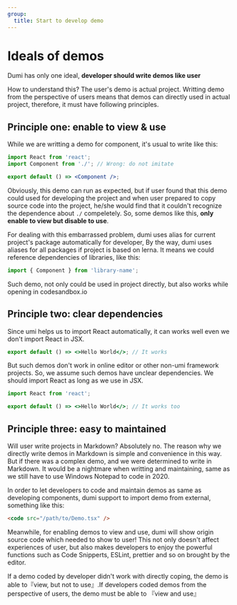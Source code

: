 ```yaml
---
group:
  title: Start to develop demo
---
```


# Ideals of demos

Dumi has only one ideal, **developer should write demos like user**

How to understand this? The user's demo is actual project. Writting demo from the perspective of users means that demos can directly used in actual project, therefore, it must have following principles.

## Principle one: enable to view & use

While we are writting a demo for component, it's usual to write like this:

```jsx | pure
import React from 'react';
import Component from './'; // Wrong: do not imitate

export default () => <Component />;
```

Obviously, this demo can run as expected, but if user found that this demo could used for developing the project and when user prepared to copy source code into the project, he/she would find that it couldn't recognize the dependence about `./` compeletely. So, some demos like this, **only enable to view but disable to use**.

For dealing with this embarrassed problem, dumi uses alias for current project's package automatically for developer, By the way, dumi uses aliases for all packages if project is based on lerna. It means we could reference dependencies of libraries, like this:

```jsx | pure
import { Component } from 'library-name';
```

Such demo, not only could be used in project directly, but also works while opening in codesandbox.io

## Principle two: clear dependencies

Since umi helps us to import React automatically, it can works well even we don't import React in JSX.

```jsx | pure
export default () => <>Hello World</>; // It works
```

But such demos don't work in online editor or other non-umi framework projects. So, we assume such demos have unclear dependencies. We should import React as long as we use in JSX.

```jsx | pure
import React from 'react';

export default () => <>Hello World</>; // It works too
```

## Principle three: easy to maintained

Will user write projects in Markdown? Absolutely no. The reason why we directly write demos in Markdown is simple and convenience in this way. But if there was a complex demo, and we were determined to write in Markdown. It would be a nightmare when writting and maintaining, same as we still have to use Windows Notepad to code in 2020.

In order to let developers to code and maintain demos as same as developing components, dumi support to import demo from external, something like this:

```html
<code src="/path/to/Demo.tsx" />
```

Meanwhile, for enabling demos to view and use, dumi will show origin source code which needed to show to user! This not only doesn't affect experiences of user, but also makes developers to enjoy the powerful functions such as Code Snipperts, ESLint, prettier and so on brought by the editor.


If a demo coded by developer didn't work with directly coping, the demo is able to『view, but not to use』.If developers coded demos from the perspective of users, the demo must be able to 『view and use』
